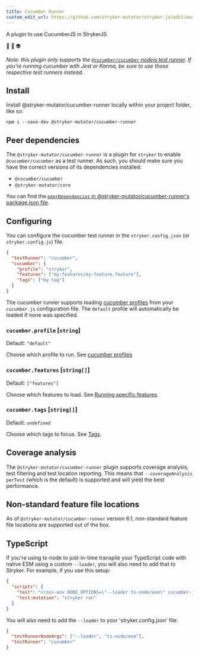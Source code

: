 ```yaml
---
title: Cucumber Runner
custom_edit_url: https://github.com/stryker-mutator/stryker-js/edit/master/docs/cucumber-runner.md
---
```


A plugin to use CucumberJS in StrykerJS

🥒 💖 👽

_Note: this plugin only supports the [`@cucumber/cucumber` nodejs test runner](https://github.com/cucumber/cucumber-js/blob/main/docs/cli.md#cli). If you're running cucumber with Jest or Karma, be sure to use those respective test runners instead._

## Install

Install @stryker-mutator/cucumber-runner locally within your project folder, like so:

```shell
npm i --save-dev @stryker-mutator/cucumber-runner
```

## Peer dependencies

The `@stryker-mutator/cucumber-runner` is a plugin for `stryker` to enable `@cucumber/cucumber` as a test runner.
As such, you should make sure you have the correct versions of its dependencies installed:

- `@cucumber/cucumber`
- `@stryker-mutator/core`

You can find the [`peerDependencies` in @stryker-mutator/cucumber-runner's package.json file](https://github.com/stryker-mutator/stryker-js/blob/master/packages/cucumber-runner/package.json#L36).

## Configuring

You can configure the cucumber test runner in the `stryker.config.json` (or `stryker.config.js`) file.

```json
{
  "testRunner": "cucumber",
  "cucumber": {
    "profile": "stryker",
    "features": ["my-features/my-feature.feature"],
    "tags": ["my-tag"]
  }
}
```

The cucumber runner supports loading [cucumber profiles](https://github.com/cucumber/cucumber-js/blob/main/docs/profiles.md#profiles) from your `cucumber.js` configuration file. The `default` profile will automatically be loaded if none was specified.

### `cucumber.profile` [`string`]

Default: `"default"`

Choose which profile to run. See [cucumber profiles](https://github.com/cucumber/cucumber-js/blob/main/docs/profiles.md#profiles)

### `cucumber.features` [`string[]`]

Default: `["features"]`

Choose which features to load. See [Running specific features](https://github.com/cucumber/cucumber-js/blob/main/docs/cli.md#running-specific-features).

### `cucumber.tags` [`string[]`]

Default: `undefined`

Choose which tags to focus. See [Tags](https://github.com/cucumber/cucumber-js/blob/main/docs/cli.md#tags).

## Coverage analysis

The `@stryker-mutator/cucumber-runner` plugin supports coverage analysis, test filtering and test location reporting. This means that `--coverageAnalysis perTest` (which is the default) is supported and will yield the best performance.

## Non-standard feature file locations

As of `@stryker-mutator/cucumber-runner` version 6.1, non-standard feature file locations are supported out of the box.

## TypeScript

If you're using ts-node to just-in-time transpile your TypeScript code with native ESM using a custom `--loader`, you will also need to add that to Stryker. For example, if you use this setup:

```json
{
  "scripts": {
    "test": "cross-env NODE_OPTIONS=\"--loader ts-node/esm\" cucumber-js",
    "test:mutation": "stryker run"
  }
}
```

You will also need to add the `--loader` to your 'stryker.config.json' file:

```json
{
  "testRunnerNodeArgs": ["--loader", "ts-node/esm"],
  "testRunner": "cucumber"
}
```